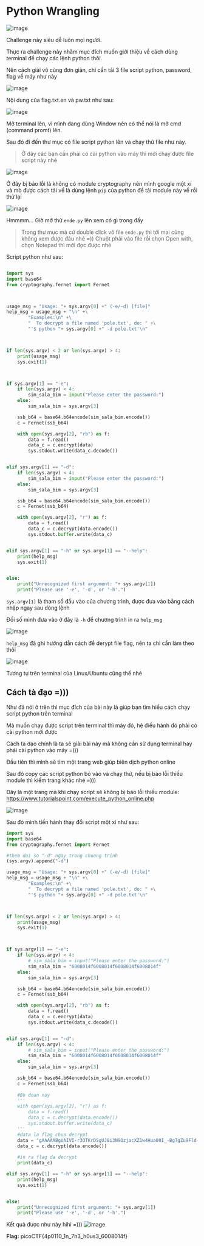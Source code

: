 # Python Wrangling  

![image](https://user-images.githubusercontent.com/74854445/123783426-8a647980-d900-11eb-943d-68312f2af299.png)  

Challenge này siêu dễ luôn mọi người.  

Thực ra challenge này nhằm mục đích muốn giới thiệu về cách dùng terminal để chạy các lệnh python thôi.  

Nên cách giải vô cùng đơn giản, chỉ cần tải 3 file script python, password, flag về máy như này 

![image](https://user-images.githubusercontent.com/74854445/123784250-6f463980-d901-11eb-8744-09800877395f.png)

Nội dung của flag.txt.en và pw.txt như sau:  

![image](https://user-images.githubusercontent.com/74854445/123811010-1389a980-d91d-11eb-8fe4-1405e4f8564e.png)


Mở terminal lên, vì mình đang dùng Window nên có thể nói là mở cmd (command promt) lên.  

Sau đó đi đến thư mục có file script python lên và chạy thử file như này.  

> Ở đây các bạn cần phải có cài python vào máy thì mới chạy được file script này nhé  

![image](https://user-images.githubusercontent.com/74854445/123785377-a9640b00-d902-11eb-8316-f413e4c96310.png)

Ở đây bị báo lỗi là không có module cryptography nên mình google một xí và mò được cách tải về là dùng lệnh `pip` của python để tải module này về rồi thử lại  

![image](https://user-images.githubusercontent.com/74854445/123785766-1d061800-d903-11eb-8fad-bea37484dc63.png)  

Hmmmm... Giờ mở thử `ende.py` lên xem có gì trong đấy  

> Trong thư mục mà cứ double click vô file `ende.py` thì tới mai cũng không xem được đâu nhé =))
> Chuột phải vào file rồi chọn Open with, chọn Notepad thì mới đọc được nhé  

Script python như sau:  
```py

import sys
import base64
from cryptography.fernet import Fernet



usage_msg = "Usage: "+ sys.argv[0] +" (-e/-d) [file]"
help_msg = usage_msg + "\n" +\
        "Examples:\n" +\
        "  To decrypt a file named 'pole.txt', do: " +\
        "'$ python "+ sys.argv[0] +" -d pole.txt'\n"



if len(sys.argv) < 2 or len(sys.argv) > 4:
    print(usage_msg)
    sys.exit(1)



if sys.argv[1] == "-e":
    if len(sys.argv) < 4:
        sim_sala_bim = input("Please enter the password:")
    else:
        sim_sala_bim = sys.argv[3]

    ssb_b64 = base64.b64encode(sim_sala_bim.encode())
    c = Fernet(ssb_b64)

    with open(sys.argv[2], "rb") as f:
        data = f.read()
        data_c = c.encrypt(data)
        sys.stdout.write(data_c.decode())


elif sys.argv[1] == "-d":
    if len(sys.argv) < 4:
        sim_sala_bim = input("Please enter the password:")
    else:
        sim_sala_bim = sys.argv[3]

    ssb_b64 = base64.b64encode(sim_sala_bim.encode())
    c = Fernet(ssb_b64)

    with open(sys.argv[2], "r") as f:
        data = f.read()
        data_c = c.decrypt(data.encode())
        sys.stdout.buffer.write(data_c)


elif sys.argv[1] == "-h" or sys.argv[1] == "--help":
    print(help_msg)
    sys.exit(1)


else:
    print("Unrecognized first argument: "+ sys.argv[1])
    print("Please use '-e', '-d', or '-h'.")


```

`sys.argv[1]` là tham số đầu vào của chương trình, được đưa vào bằng cách nhập ngay sau dòng lệnh  

Đối số mình đưa vào ở đây là `-h` để chương trình in ra `help_msg`  

![image](https://user-images.githubusercontent.com/74854445/123791641-e67fcb80-d909-11eb-84a2-4fe7c2be1e2a.png)  

`help_msg` đã ghi hướng dẫn cách để derypt file flag, nên ta chỉ cần làm theo thôi  

![image](https://user-images.githubusercontent.com/74854445/123809975-40898c80-d91c-11eb-85b6-85c75ed8dbf9.png)  

Tương tự trên terminal của Linux/Ubuntu cũng thế nhé  

## Cách tà đạo =)))  

Như đã nói ở trên thì mục đích của bài này là giúp bạn tìm hiểu cách chạy script python trên terminal  

Mà muốn chạy được script trên terminal thì máy đó, hệ điều hành đó phải có cài python mới được  

Cách tà đạo chính là ta sẽ giải bài này mà không cần sử dụng terminal hay phải cài python vào máy =)))  

Đầu tiên thì mình sẽ tìm một trang web giúp biên dịch python online  

Sau đó copy các script python bỏ vào và chạy thử, nếu bị báo lỗi thiếu module thì kiếm trang khác nhé =)))  

Đây là một trang mà khi chạy script sẽ không bị báo lỗi thiếu module: https://www.tutorialspoint.com/execute_python_online.php  

![image](https://user-images.githubusercontent.com/74854445/123813408-138aa900-d91f-11eb-96cf-3fb798eb0d87.png)

Sau đó mình tiến hành thay đổi script một xí như sau:  
```py
import sys
import base64
from cryptography.fernet import Fernet

#them doi so "-d" ngay trong chuong trinh
(sys.argv).append("-d")

usage_msg = "Usage: "+ sys.argv[0] +" (-e/-d) [file]"
help_msg = usage_msg + "\n" +\
        "Examples:\n" +\
        "  To decrypt a file named 'pole.txt', do: " +\
        "'$ python "+ sys.argv[0] +" -d pole.txt'\n"



if len(sys.argv) < 2 or len(sys.argv) > 4:
    print(usage_msg)
    sys.exit(1)



if sys.argv[1] == "-e":
    if len(sys.argv) < 4:
        # sim_sala_bim = input("Please enter the password:")
        sim_sala_bim = "6008014f6008014f6008014f6008014f"
    else:
        sim_sala_bim = sys.argv[3]

    ssb_b64 = base64.b64encode(sim_sala_bim.encode())
    c = Fernet(ssb_b64)

    with open(sys.argv[2], "rb") as f:
        data = f.read()
        data_c = c.encrypt(data)
        sys.stdout.write(data_c.decode())


elif sys.argv[1] == "-d":
    if len(sys.argv) < 4:
        # sim_sala_bim = input("Please enter the password:")
        sim_sala_bim = "6008014f6008014f6008014f6008014f"
    else:
        sim_sala_bim = sys.argv[3]

    ssb_b64 = base64.b64encode(sim_sala_bim.encode())
    c = Fernet(ssb_b64)
    
    #Bo doan nay
    '''
    with open(sys.argv[2], "r") as f:
        data = f.read()
        data_c = c.decrypt(data.encode())
        sys.stdout.buffer.write(data_c)
    '''
    #data la flag chua decrypt
    data = "gAAAAABgUAIVI-r3OTKrDSgUJ8i3N9OzjacXZ1w4Hua00I_-Bg7gZu9Fld-TFYRiUiZlkLkChceqqpL9XnGOMO-W2-lRXpFhTkrqk9fHAvDfNkZHuZcjGPpG4xaR4mPnagzSNIrtL9tK"
    data_c = c.decrypt(data.encode())
    
    #in ra flag da decrypt
    print(data_c)

elif sys.argv[1] == "-h" or sys.argv[1] == "--help":
    print(help_msg)
    sys.exit(1)


else:
    print("Unrecognized first argument: "+ sys.argv[1])
    print("Please use '-e', '-d', or '-h'.")
```
Kết quả được như này hihi =)))
![image](https://user-images.githubusercontent.com/74854445/123820433-c9a4c180-d924-11eb-8ffd-db95e75d54e5.png)  

**Flag:** picoCTF{4p0110_1n_7h3_h0us3_6008014f}
